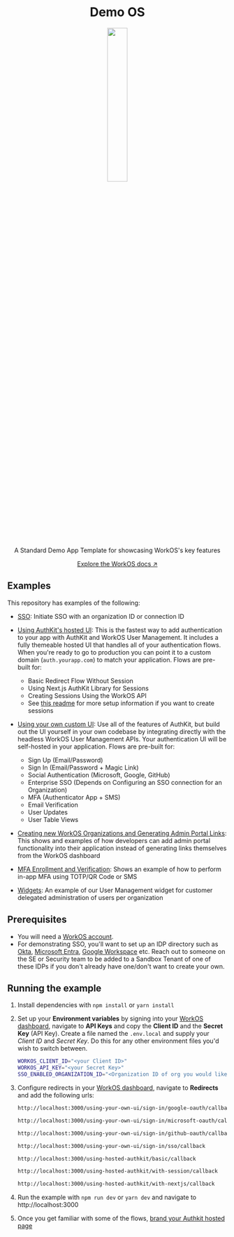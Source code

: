 <p align="center">
    <h1 align="center">Demo OS</h1>
    <p align="center"> 
        <img style="width: 30%; height: 30%;"   src="http://demo-os.vercel.app/favicon.ico">
    </p>
    <p align="center">A Standard Demo App Template for showcasing WorkOS's key features</p>    
    <p align="center"><a href="https://workos.com/docs">Explore the WorkOS docs ↗</a></strong></p>    
</p>

## Examples

This repository has examples of the following:
- [SSO](./src/app/using-your-own-ui/sign-in/sso/):
  Initiate SSO with an organization ID or connection ID
- [Using AuthKit's hosted UI](./src/app/using-hosted-authkit):
  This is the fastest way to add authentication to your app with AuthKit and WorkOS User Management. It includes a fully themeable hosted UI that handles all of your authentication flows. When you're ready to go to production you can point it to a custom domain (`auth.yourapp.com`) to match your application. Flows are pre-built for:
    * Basic Redirect Flow Without Session
    * Using Next.js AuthKit Library for Sessions
    * Creating Sessions Using the WorkOS API
    * See [this readme](/src//app/using-hosted-authkit/README.md) for more setup information if you want to create sessions

- [Using your own custom UI](./src/app/using-your-own-ui):
  Use all of the features of AuthKit, but build out the UI yourself in your own codebase by integrating directly with the headless WorkOS User Management APIs. Your authentication UI will be self-hosted in your application. Flows are pre-built for:
    * Sign Up (Email/Password)
    * Sign In (Email/Password + Magic Link)
    * Social Authentication (Microsoft, Google, GitHub)
    * Enterprise SSO (Depends on Configuring an SSO connection for an Organization)
    * MFA (Authenticator App + SMS)
    * Email Verification
    * User Updates
    * User Table Views
- [Creating new WorkOS Organizations and Generating Admin Portal Links](./src/app/admin-portal/):
  This shows and examples of how developers can add admin portal functionality into their application instead of generating links themselves from the WorkOS dashboard
- [MFA Enrollment and Verification](./src/app/using-your-own-ui/mfa/):
  Shows an example of how to perform in-app MFA using TOTP/QR Code or SMS
- [Widgets](./src/app/using-hosted-authkit/with-nextjs/page.tsx): An example of our User Management widget for customer delegated administration of users per organization

## Prerequisites

- You will need a [WorkOS account](https://dashboard.workos.com/signup).
- For demonstrating SSO, you'll want to set up an IDP directory such as [Okta](https://www.okta.com/free-trial/?utm_source=google&utm_campaign=amer_mult_usa_all_wf-all_dg-ao_a-wf_search_google_text_kw_brand-general-T2_utm2&utm_medium=cpc&utm_id=aNK4z000000UAtkGAG&gad_source=1&gclid=CjwKCAiAnKi8BhB0EiwA58DA4S2Up5WdklHxwNYrQXC-ofKMpTQacTdpDOhwzTb8c5k2JL0Wq_MPXBoCawAQAvD_BwE), [Microsoft Entra](https://www.microsoft.com/en-us/security/business/microsoft-entra), [Google Workspace](https://workspace.google.com/lp/business/?utm_source=google&utm_medium=cpc&utm_campaign=na-US-all-en-dr-bkws-all-all-trial-e-dr-1710046&utm_content=text-ad-none-any-DEV_c-CRE_658969970598-ADGP_Hybrid+%7C+BKWS+-+EXA+%7C+Txt-Google+Workspace-Core-KWID_43700076501879769-kwd-346911454270&utm_term=KW_google%20workspace-ST_google+workspace&gad_source=1&gclid=CjwKCAiAnKi8BhB0EiwA58DA4e5venkHwPJPypyFwFoF4cZZq_vabsFT3EUA5R88whC7hmmoJkk8IxoCikYQAvD_BwE&gclsrc=aw.ds) etc. Reach out to someone on the SE or Security team to be added to a Sandbox Tenant of one of these IDPs if you don't already have one/don't want to create your own.


## Running the example

1. Install dependencies with `npm install` or `yarn install`
2. Set up your **Environment variables** by signing into your [WorkOS dashboard](https://dashboard.workos.com), navigate to **API Keys** and copy the **Client ID** and the **Secret Key** (API Key).
   Create a file named the `.env.local` and supply your _Client ID_ and _Secret Key_. Do this for any other environment files you'd wish to switch between.

   ```bash
   WORKOS_CLIENT_ID="<your Client ID>"
   WORKOS_API_KEY="<your Secret Key>"
   SSO_ENABLED_ORGANIZATION_ID="<Organization ID of org you would like to demonstrate SSO with (optional)>"
   ```

3. Configure redirects in your [WorkOS dashboard](https://dashboard.workos.com), navigate to **Redirects** and add the following urls:

   ```bash
   http://localhost:3000/using-your-own-ui/sign-in/google-oauth/callback
   ```

   ```bash
   http://localhost:3000/using-your-own-ui/sign-in/microsoft-oauth/callback
   ```

   ```bash
   http://localhost:3000/using-your-own-ui/sign-in/github-oauth/callback
   ```

   ```bash
   http://localhost:3000/using-your-own-ui/sign-in/sso/callback
   ```

   ```bash
   http://localhost:3000/using-hosted-authkit/basic/callback
   ```

   ```bash
   http://localhost:3000/using-hosted-authkit/with-session/callback
   ```

   ```bash
   http://localhost:3000/using-hosted-authkit/with-nextjs/callback
   ```

4. Run the example with `npm run dev` or `yarn dev` and navigate to http://localhost:3000
5. Once you get familiar with some of the flows, [brand your Authkit hosted page](https://workos.com/docs/user-management/branding)
